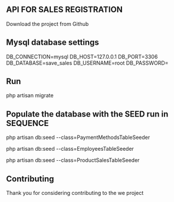 

## API FOR SALES REGISTRATION

Download the project from Github


## Mysql database settings

DB_CONNECTION=mysql
DB_HOST=127.0.0.1
DB_PORT=3306
DB_DATABASE=save_sales
DB_USERNAME=root
DB_PASSWORD=

## Run

php artisan migrate

## Populate the database with the SEED run in SEQUENCE

php artisan db:seed --class=PaymentMethodsTableSeeder

php artisan db:seed --class=EmployeesTableSeeder   

php artisan db:seed --class=ProductSalesTableSeeder 


## Contributing

Thank you for considering contributing to the we project
